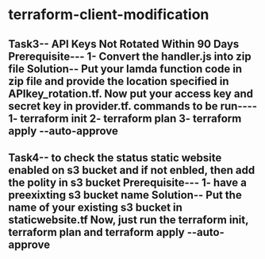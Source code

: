 # terraform-client-modification
Task3-- API Keys Not Rotated Within 90 Days
Prerequisite--- 
1- Convert the handler.js into zip file
Solution-- Put your lamda function code in zip file and provide the location specified in APIkey_rotation.tf. Now put your access key and secret key in provider.tf.
commands to be run---- 1- terraform init
                       2- terraform plan
                       3- terraform apply --auto-approve
--------------------------------------------
Task4-- to check the status static website enabled on s3 bucket and if not enbled, then  add the polity in s3 bucket
Prerequisite---
1- have a preexixting s3 bucket name
Solution-- Put the name of your existing s3 bucket in staticwebsite.tf
Now, just run the terraform init, terraform plan and terraform apply --auto-approve
---------------------------------------------------------------------------------------
